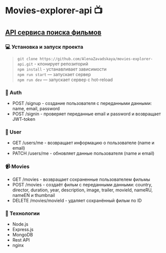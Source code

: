 # Movies-explorer-api :tv:

## [API сервиса поиска фильмов](https://alena.movies.students.nomoredomains.monster/)

### :computer: Установка и запуск проекта
> `git clone https://github.com/AlenaZavadskaya/movies-explorer-api.git` - клонирует репозиторий<br/>
> `npm install` - устанавливает зависимости<br/>
> `npm run start` — запускает сервер<br/>
> `npm run dev` — запускает сервер с hot-reload

### :key: Auth
- POST /signup - создание пользователя с переданными данными: name, email, password
- POST /signin - проверяет переданные email и password и возвращает JWT-token

### :man: User
- GET /users/me - возвращает информацию о пользователе (name и email)
- PATCH /users/me - обновляет данные пользователя (name и email)

### :video_camera: Movies
- GET /movies - возвращает сохраненные пользователем фильмы
- POST /movies - создаёт фильм с переданными данными: country, director, duration, year, description, image, trailer, movieId, nameRU, nameEN и thumbnail
- DELETE /movies/movieId - удаляет сохранённый фильм по ID

### :rocket: Технологии
- Node.js 
- Express.js 
- MongoDB 
- Rest API
- nginx 

